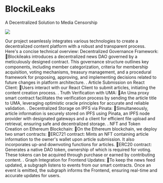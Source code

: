 # BlockiLeaks
A Decentralized Solution to Media Censorship

<img src=" https://scontent.fesb9-1.fna.fbcdn.net/v/t39.30808-6/367373001_10161586260695168_2963163629355377742_n.jpg">


Our project seamlessly integrates various technologies to create a decentralized content platform with a robust and transparent process. Here's a concise technical overview:
Decentralized Governance Framework: 
Blockileaks introduces a decentralized news DAO governed by a meticulously designed contract. This governance structure outlines key components, including member categorization, criteria for membership acquisition, voting mechanisms, treasury management, and a procedural framework for proposing, approving, and implementing decisions related to future changes in platform architecture.
.
Article Submission on React Client:
Users interact with our React Client to submit articles, initiating the content creation process.
.
Truth Verification with UMA:
An Uma proxy smart contract facilitates the verification process by sending the article title to UMA, leveraging optimistic oracle principles for accurate and reliable validation.
.
Decentralized Storage on IPFS via Pinata:
Simultaneously, article information is securely stored on IPFS using Pinata, an IPFS node provider with designated gateways and a client for efficient file upload and retrieval, ensuring safe and decentralized storage.
.
NFT and Token Creation on Ethereum Blockchain:
On the Ethereum blockchain, we deploy two smart contracts:
ERC721 contract: Mints an NFT containing article information to the owner's wallet upon article submission. It also incorporates up-and downvoting functions for articles.
ERC20 contract: Generates a native DAO token, ownership of which is required for voting. These tokens can be acquired through purchase or earned by contributing content.
.
Graph Integration for Frontend Updates:
To keep the news feed updated, a subgraph listens to events from our smart contracts. Once an event is emitted, the subgraph informs the Frontend, ensuring real-time and accurate updates for users.
